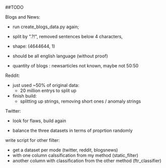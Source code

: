 ##TODO

Blogs and News:

- run create_blogs_data.py again;

- split by ".?!", removed sentences below 4 characters, 
- shape: (4644644, 1)
- should be all english language (without proof)
- quantity of blogs : newsarticles not known, maybe not 50:50

Reddit:

- just used ~50% of original data:
    - 20 million entrys to split up
- finish build:
    - splitting up strings, removing short ones / anomaly strings


Twitter:

- look for flaws, build again


- balance the three datasets in terms of proprtion randomly


write script for other filter:

- get a dataset per mode (twitter, reddit, blogsnews)
- with one column calssification from my method (static_filter)
- another column with classification from the other method (ftr_classifier)